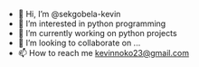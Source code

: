 - 👋 Hi, I’m @sekgobela-kevin
- 👀 I’m interested in python programming
- 🌱 I’m currently working on python projects
- 💞️ I’m looking to collaborate on ...
- 📫 How to reach me kevinnoko23@gmail.com

<!---
Sekgobela-Kevin/Sekgobela-Kevin is a ✨ special ✨ repository because its `README.md` (this file) appears on your GitHub profile.
You can click the Preview link to take a look at your changes.
--->
